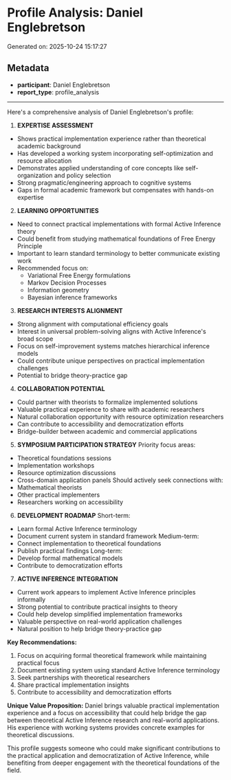 # Profile Analysis: Daniel Englebretson

Generated on: 2025-10-24 15:17:27

## Metadata

- **participant**: Daniel Englebretson
- **report_type**: profile_analysis

---

Here's a comprehensive analysis of Daniel Englebretson's profile:

1. **EXPERTISE ASSESSMENT**
- Shows practical implementation experience rather than theoretical academic background
- Has developed a working system incorporating self-optimization and resource allocation
- Demonstrates applied understanding of core concepts like self-organization and policy selection
- Strong pragmatic/engineering approach to cognitive systems
- Gaps in formal academic framework but compensates with hands-on expertise

2. **LEARNING OPPORTUNITIES**
- Need to connect practical implementations with formal Active Inference theory
- Could benefit from studying mathematical foundations of Free Energy Principle
- Important to learn standard terminology to better communicate existing work
- Recommended focus on:
  * Variational Free Energy formulations
  * Markov Decision Processes
  * Information geometry
  * Bayesian inference frameworks

3. **RESEARCH INTERESTS ALIGNMENT**
- Strong alignment with computational efficiency goals
- Interest in universal problem-solving aligns with Active Inference's broad scope
- Focus on self-improvement systems matches hierarchical inference models
- Could contribute unique perspectives on practical implementation challenges
- Potential to bridge theory-practice gap

4. **COLLABORATION POTENTIAL**
- Could partner with theorists to formalize implemented solutions
- Valuable practical experience to share with academic researchers
- Natural collaboration opportunity with resource optimization researchers
- Can contribute to accessibility and democratization efforts
- Bridge-builder between academic and commercial applications

5. **SYMPOSIUM PARTICIPATION STRATEGY**
Priority focus areas:
- Theoretical foundations sessions
- Implementation workshops
- Resource optimization discussions
- Cross-domain application panels
Should actively seek connections with:
- Mathematical theorists
- Other practical implementers
- Researchers working on accessibility

6. **DEVELOPMENT ROADMAP**
Short-term:
- Learn formal Active Inference terminology
- Document current system in standard framework
Medium-term:
- Connect implementation to theoretical foundations
- Publish practical findings
Long-term:
- Develop formal mathematical models
- Contribute to democratization efforts

7. **ACTIVE INFERENCE INTEGRATION**
- Current work appears to implement Active Inference principles informally
- Strong potential to contribute practical insights to theory
- Could help develop simplified implementation frameworks
- Valuable perspective on real-world application challenges
- Natural position to help bridge theory-practice gap

**Key Recommendations:**
1. Focus on acquiring formal theoretical framework while maintaining practical focus
2. Document existing system using standard Active Inference terminology
3. Seek partnerships with theoretical researchers
4. Share practical implementation insights
5. Contribute to accessibility and democratization efforts

**Unique Value Proposition:**
Daniel brings valuable practical implementation experience and a focus on accessibility that could help bridge the gap between theoretical Active Inference research and real-world applications. His experience with working systems provides concrete examples for theoretical discussions.

This profile suggests someone who could make significant contributions to the practical application and democratization of Active Inference, while benefiting from deeper engagement with the theoretical foundations of the field.